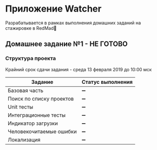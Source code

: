 # Приложение Watcher
Разрабатывается в рамках выполнения домашних заданий на стажировке в RedMad:robot:

## Домашнее задание №1 - НЕ ГОТОВО
### Структура проекта

Крайний срок сдачи задания - среда 13 февраля 2019 до 10:00 мск

Задание | Cтатус выполнения
------------ | -------------
Базовая часть | :heavy_minus_sign:
Поиск по списку проектов | :heavy_minus_sign:
Unit тесты | :heavy_minus_sign:
Интеграционные тесты | :heavy_minus_sign:
Индикатор загрузки | :heavy_minus_sign:
Человекочитаемые ошибки | :heavy_minus_sign:
Локализация | :heavy_minus_sign:
